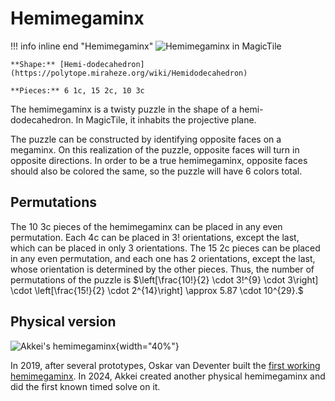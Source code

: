 # Hemimegaminx

!!! info inline end "Hemimegaminx"
    ![Hemimegaminx in MagicTile](https://assets.hypercubing.xyz/img/virt/mt_hemimega.png)

    **Shape:** [Hemi-dodecahedron](https://polytope.miraheze.org/wiki/Hemidodecahedron)

    **Pieces:** 6 1c, 15 2c, 10 3c

The hemimegaminx is a twisty puzzle in the shape of a hemi-dodecahedron. In MagicTile, it inhabits the projective plane.

The puzzle can be constructed by identifying opposite faces on a megaminx. On this realization of the puzzle, opposite faces will turn in opposite directions. In order to be a true hemimegaminx, opposite faces should also be colored the same, so the puzzle will have 6 colors total.

## Permutations

The 10 3c pieces of the hemimegaminx can be placed in any even permutation. Each 4c can be placed in $3!$ orientations, except the last, which can be placed in only $3$ orientations. The 15 2c pieces can be placed in any even permutation, and each one has $2$ orientations, except the last, whose orientation is determined by the other pieces. Thus, the number of permutations of the puzzle is
$\left[\frac{10!}{2} \cdot 3!^{9} \cdot 3\right] \cdot \left[\frac{15!}{2} \cdot 2^{14}\right] \approx 5.87 \cdot 10^{29}.$

## Physical version

![Akkei's hemimegaminx](https://assets.hypercubing.xyz/img/phys/akkei_hemimega.png){width="40%"}

In 2019, after several prototypes, Oskar van Deventer built the [first working hemimegaminx](https://twistypuzzles.com/app/museum/museum_showitem.php?pkey=7856). In 2024, Akkei created another physical hemimegaminx and did the first known timed solve on it.
